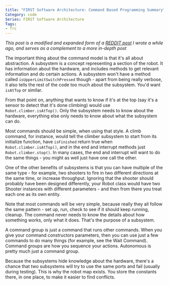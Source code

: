 ```yaml
---
title: "FIRST Software Architecture: Command Based Programming Summary"
Category: code
Series: FIRST Software Architecture
Tags:
- frc
---
```


*This post is a modified and expanded form of a [REDDIT post] I wrote a while ago, and serves as a complement to a more in-depth post*

The important thing about the command model is that it's all about abstraction.
A subsystem is a concept representing a section of the robot.
It has information about the hardware, and includes methods to get relevant information and do certain actions.
A subsystem won't have a method called `isUpperLimitSwitchPressed` though - apart from being really verbose, it also tells the rest of the code too much about the subsystem.
You'd want `isAtTop` or similar.

From that point on, anything that wants to know if it's at the top (say it's a sensor to detect that it's done climbing) would use `Robot.climber.isAtTop()`.
Only the subsystem needs to know about the hardware, everything else only needs to know about what the subsystem can do.

Most commands should be simple, when using that style.
A climb command, for instance, would tell the climber subsystem to start from its initialize function, have `isFinished` return true when `Robot.climber.isAtTop()`, and in the end and interrupt methods just `Robot.climber.stop()`.
In many cases, the end and interrupt will want to do the same things - you might as well just have one call the other.

One of the other benefits of subsystems is that you can have multiple of the same type - for example, two shooters to fire in two different directions at the same time, or increase throughput.
Ignoring that the shooter should probably have been designed differently, your Robot class would have two Shooter instances with different parameters - and then from there you treat each one as its own entity.

Note that most commands will be very simple, because really they all follow the same pattern - set up, run, check to see if it should keep running, cleanup.
The command never needs to know the details about how something works, only what it does. That's the purpose of a subsystem.

A command group is just a command that runs other commands.
When you give your command constructors parameters, then you can use just a few commands to do many things (for example, see the Wait Command).
Command groups are how you sequence your actions. Autonomous is pretty much just a command group.

Because the subsystems hide knowledge about the hardware, there's a chance that two subsystems will try to use the same ports and fail (usually during testing).
This is why the robot map exists. You store the constants there, in one place, to make it easier to find conflicts.

[REDDIT post]: https://www.reddit.com/r/FRC/comments/5sigju/how_is_everyones_team_doing/ddg38en/
